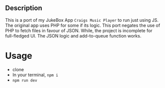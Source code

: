 ## Description
This is a port of my JukeBox App `Craigs Music Player` to run just using JS. The original app uses PHP for some if its logic. This port negates the use of PHP to fetch
files in favour of JSON. While, the project is incomplete for full-fledged UI. The JSON logic and add-to-queue function works.

# Usage
- clone
- In your terminal, `npm i`
- `npm run dev`
